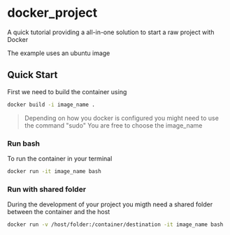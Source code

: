 # docker_project

A quick tutorial providing a all-in-one solution to start a raw project with Docker

The example uses an ubuntu image


## Quick Start ##

First we need to build the container using
```bash
docker build -i image_name .

```
> Depending on how you docker is configured you might need to use the command "sudo"
> You are free to choose the image_name


### Run bash ###
To run the container in your terminal
```bash
docker run -it image_name bash

```
### Run with shared folder ###
During the development of your project you migth need a shared folder between the container and the host
```bash
docker run -v /host/folder:/container/destination -it image_name bash

```
